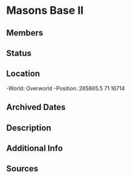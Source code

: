 # Masons Base II

## Members

## Status

## Location
-World: Overworld
-Position: 265865.5 71 16714

## Archived Dates

## Description

## Additional Info

## Sources
